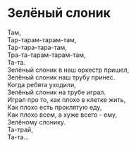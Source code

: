 # Зелёный слоник
Там,    
Тар-тарам-тарам-там,  
Тар-тара-тара-там,  
Тра-та-тарам-тарам-там,  
Та-та.  
Зелёный слоник в наш оркестр пришел,  
Зелёный слоник наш трубу принес.  
Когда ребята уходили,  
Зелёный слоник на трубе играл.  
Играл про то, как плохо в клетке жить,  
Как плохо есть проклятую еду,  
Как плохо всем, а хуже всего - ему,  
Зелёному слонику.  
Та-трай,  
Та-та...  
